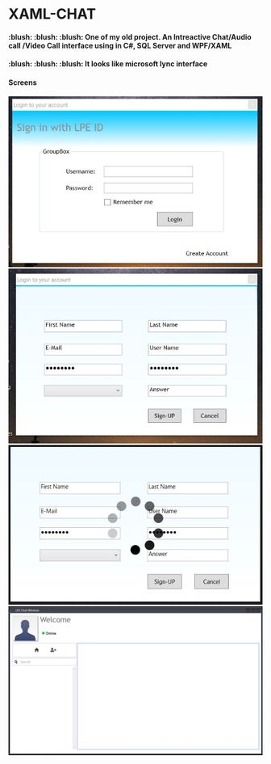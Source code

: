 # XAML-CHAT
<h4> :blush: :blush: :blush:  One of my old project. An Intreactive Chat/Audio call /Video Call interface using  in C#, SQL Server and WPF/XAML</h4>
<h4> :blush: :blush: :blush:  It looks like microsoft lync interface </h4>
<h4>Screens</h4>
<p align="center">
<img src="https://raw.githubusercontent.com/sunilvijayan7/XAML-CHAT/main/Screens/2.JPG?token=AQYUTRBEZNX7KQYW2ZQ3ONTASWLDK" />
<img src="https://raw.githubusercontent.com/sunilvijayan7/XAML-CHAT/main/Screens/1.JPG?token=AQYUTRAUJYQDN3PDKYMCYA3ASWLB2" />
<img src="https://raw.githubusercontent.com/sunilvijayan7/XAML-CHAT/main/Screens/3.JPG?token=AQYUTRFJAY5U3DVGRMUU2QTASWLFE" />
<img src="https://raw.githubusercontent.com/sunilvijayan7/XAML-CHAT/main/Screens/4.JPG?token=AQYUTREJZESCD5USKQ5MBOLASWLGI" />
</p>

